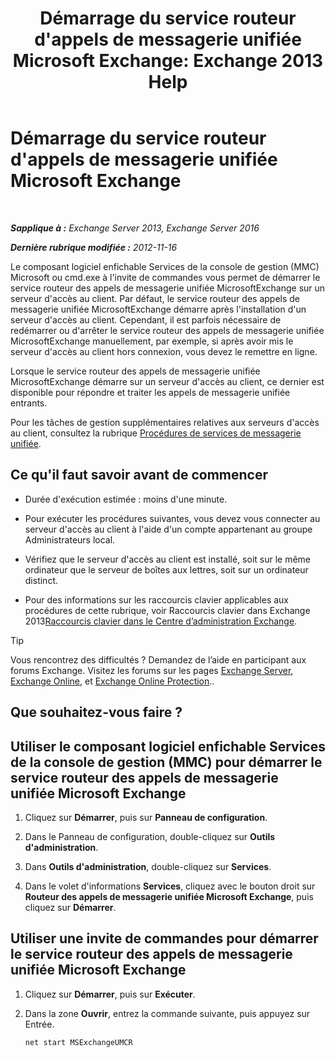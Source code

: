 ﻿---
title: "Démarrage du service routeur d'appels de messagerie unifiée Microsoft Exchange: Exchange 2013 Help"
TOCTitle: Démarrage du service routeur d'appels de messagerie unifiée Microsoft Exchange
ms:assetid: 8b7e1a4c-87b3-4477-a95f-6b41cf2d38f0
ms:mtpsurl: https://technet.microsoft.com/fr-fr/library/JJ673542(v=EXCHG.150)
ms:contentKeyID: 50555442
ms.date: 04/24/2018
mtps_version: v=EXCHG.150
ms.translationtype: HT
---

# Démarrage du service routeur d'appels de messagerie unifiée Microsoft Exchange

 

_**Sapplique à :** Exchange Server 2013, Exchange Server 2016_

_**Dernière rubrique modifiée :** 2012-11-16_

Le composant logiciel enfichable Services de la console de gestion (MMC) Microsoft ou cmd.exe à l'invite de commandes vous permet de démarrer le service routeur des appels de messagerie unifiée MicrosoftExchange sur un serveur d'accès au client. Par défaut, le service routeur des appels de messagerie unifiée MicrosoftExchange démarre après l'installation d'un serveur d'accès au client. Cependant, il est parfois nécessaire de redémarrer ou d'arrêter le service routeur des appels de messagerie unifiée MicrosoftExchange manuellement, par exemple, si après avoir mis le serveur d'accès au client hors connexion, vous devez le remettre en ligne.

Lorsque le service routeur des appels de messagerie unifiée MicrosoftExchange démarre sur un serveur d'accès au client, ce dernier est disponible pour répondre et traiter les appels de messagerie unifiée entrants.

Pour les tâches de gestion supplémentaires relatives aux serveurs d'accès au client, consultez la rubrique [Procédures de services de messagerie unifiée](um-services-procedures-exchange-2013-help.md).

## Ce qu'il faut savoir avant de commencer

  - Durée d'exécution estimée : moins d'une minute.

  - Pour exécuter les procédures suivantes, vous devez vous connecter au serveur d'accès au client à l'aide d'un compte appartenant au groupe Administrateurs local.

  - Vérifiez que le serveur d'accès au client est installé, soit sur le même ordinateur que le serveur de boîtes aux lettres, soit sur un ordinateur distinct.

  - Pour des informations sur les raccourcis clavier applicables aux procédures de cette rubrique, voir Raccourcis clavier dans Exchange 2013[Raccourcis clavier dans le Centre d’administration Exchange](keyboard-shortcuts-in-the-exchange-admin-center-exchange-online-protection-help.md).

> [!TIP]
> Vous rencontrez des difficultés ? Demandez de l’aide en participant aux forums Exchange. Visitez les forums sur les pages <a href="https://go.microsoft.com/fwlink/p/?linkid=60612">Exchange Server</a>, <a href="https://go.microsoft.com/fwlink/p/?linkid=267542">Exchange Online</a>, et <a href="https://go.microsoft.com/fwlink/p/?linkid=285351">Exchange Online Protection</a>..


## Que souhaitez-vous faire ?

## Utiliser le composant logiciel enfichable Services de la console de gestion (MMC) pour démarrer le service routeur des appels de messagerie unifiée Microsoft Exchange

1.  Cliquez sur **Démarrer**, puis sur **Panneau de configuration**.

2.  Dans le Panneau de configuration, double-cliquez sur **Outils d'administration**.

3.  Dans **Outils d'administration**, double-cliquez sur **Services**.

4.  Dans le volet d'informations **Services**, cliquez avec le bouton droit sur **Routeur des appels de messagerie unifiée Microsoft Exchange**, puis cliquez sur **Démarrer**.

## Utiliser une invite de commandes pour démarrer le service routeur des appels de messagerie unifiée Microsoft Exchange

1.  Cliquez sur **Démarrer**, puis sur **Exécuter**.

2.  Dans la zone **Ouvrir**, entrez la commande suivante, puis appuyez sur Entrée.
    
        net start MSExchangeUMCR


